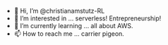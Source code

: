 - 👋 Hi, I’m @christianamstutz-RL
- 👀 I’m interested in ... serverless! Entrepreneurship!
- 🌱 I’m currently learning ... all about AWS.
- 📫 How to reach me ... carrier pigeon.

<!---
christianamstutz-RL/christianamstutz-RL is a ✨ special ✨ repository because its `README.md` (this file) appears on your GitHub profile.
You can click the Preview link to take a look at your changes.
--->

